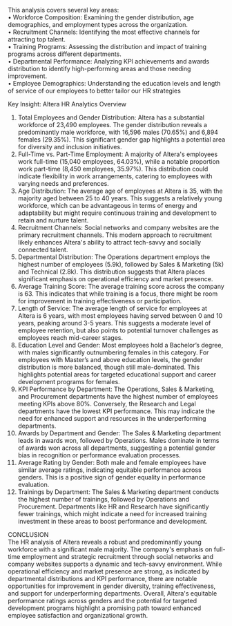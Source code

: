 This analysis covers several key areas:<br>
•	Workforce Composition: Examining the gender distribution, age demographics, and employment types across the organization.<br>
•	Recruitment Channels: Identifying the most effective channels for attracting top talent.<br>
•	Training Programs: Assessing the distribution and impact of training programs across different departments.<br>
•	Departmental Performance: Analyzing KPI achievements and awards distribution to identify high-performing areas and those needing improvement.<br>
•	Employee Demographics: Understanding the education levels and length of service of our employees to better tailor our HR strategies<br>

Key Insight: Altera HR Analytics Overview<br>
1. Total Employees and Gender Distribution: Altera has a substantial workforce of 23,490 employees. The gender distribution reveals a predominantly male workforce, with 16,596 males (70.65%) and 6,894 females (29.35%). This significant gender gap highlights a potential area for diversity and inclusion initiatives.<br>
2. Full-Time vs. Part-Time Employment: A majority of Altera's employees work full-time (15,040 employees, 64.03%), while a notable proportion work part-time (8,450 employees, 35.97%). This distribution could indicate flexibility in work arrangements, catering to employees with varying needs and preferences.<br>
3. Age Distribution: The average age of employees at Altera is 35, with the majority aged between 25 to 40 years. This suggests a relatively young workforce, which can be advantageous in terms of energy and adaptability but might require continuous training and development to retain and nurture talent.<br>
4. Recruitment Channels: Social networks and company websites are the primary recruitment channels. This modern approach to recruitment likely enhances Altera's ability to attract tech-savvy and socially connected talent.<br>
5. Departmental Distribution: The Operations department employs the highest number of employees (5.9k), followed by Sales & Marketing (5k) and Technical (2.8k). This distribution suggests that Altera places significant emphasis on operational efficiency and market presence.<br>
6. Average Training Score: The average training score across the company is 63. This indicates that while training is a focus, there might be room for improvement in training effectiveness or participation.<br>
7. Length of Service: The average length of service for employees at Altera is 6 years, with most employees having served between 0 and 10 years, peaking around 3-5 years. This suggests a moderate level of employee retention, but also points to potential turnover challenges as employees reach mid-career stages.<br>
8. Education Level and Gender: Most employees hold a Bachelor’s degree, with males significantly outnumbering females in this category. For employees with Master’s and above education levels, the gender distribution is more balanced, though still male-dominated. This highlights potential areas for targeted educational support and career development programs for females.<br>
9. KPI Performance by Department: The Operations, Sales & Marketing, and Procurement departments have the highest number of employees meeting KPIs above 80%. Conversely, the Research and Legal departments have the lowest KPI performance. This may indicate the need for enhanced support and resources in the underperforming departments.<br>
10. Awards by Department and Gender: The Sales & Marketing department leads in awards won, followed by Operations. Males dominate in terms of awards won across all departments, suggesting a potential gender bias in recognition or performance evaluation processes.<br>
11. Average Rating by Gender: Both male and female employees have similar average ratings, indicating equitable performance across genders. This is a positive sign of gender equality in performance evaluation.<br>
12. Trainings by Department: The Sales & Marketing department conducts the highest number of trainings, followed by Operations and Procurement. Departments like HR and Research have significantly fewer trainings, which might indicate a need for increased training investment in these areas to boost performance and development.<br>


CONCLUSION<br>
The HR analysis of Altera reveals a robust and predominantly young workforce with a significant male majority. The company's emphasis on full-time employment and strategic recruitment through social networks and company websites supports a dynamic and tech-savvy environment. While operational efficiency and market presence are strong, as indicated by departmental distributions and KPI performance, there are notable opportunities for improvement in gender diversity, training effectiveness, and support for underperforming departments. Overall, Altera's equitable performance ratings across genders and the potential for targeted development programs highlight a promising path toward enhanced employee satisfaction and organizational growth.<br>
